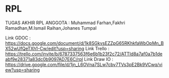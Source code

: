 # RPL
TUGAS AKHIR RPL
ANGGOTA : Muhammad Farhan,Fakhri Ramadhan,M.Ismail Raihan,Johanes Tumpal

Link GDOC : https://docs.google.com/document/d/1k8SGkvsEZZpG65RKhkfaWbOpMn_BX52wUfQeTXh1-Cw/edit?usp=sharing
Link Trello : https://trello.com/invite/b/6787337563f6e6b1b23f2c72/ATTId8a7af0a7b1deabf9e28371a83dc0b9097AD7E6C/rpl
Link Draw IO : https://drive.google.com/file/d/1jn_L6OVna7SLw7cbv7TVs3pE2Bk9VCwq/view?usp=sharing
